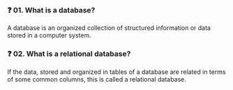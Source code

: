 ### ❓ 01. What is a database? 

A database is an organized collection of structured information or data stored in a computer system. 


### ❓ 02. What is a relational database?

If the data, stored and organized in tables of a database are related in terms of some common columns, this is called a relational database. 
